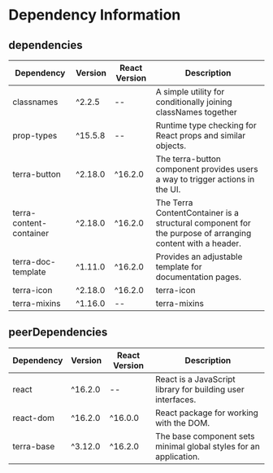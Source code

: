 # Dependency Information

## dependencies
| Dependency | Version | React Version | Description |
|-|-|-|-|
| classnames | ^2.2.5 | -- | A simple utility for conditionally joining classNames together |
| prop-types | ^15.5.8 | -- | Runtime type checking for React props and similar objects. |
| terra-button | ^2.18.0 | ^16.2.0 | The terra-button component provides users a way to trigger actions in the UI. |
| terra-content-container | ^2.18.0 | ^16.2.0 | The Terra ContentContainer is a structural component for the purpose of arranging content with a header. |
| terra-doc-template | ^1.11.0 | ^16.2.0 | Provides an adjustable template for documentation pages. |
| terra-icon | ^2.18.0 | ^16.2.0 | terra-icon |
| terra-mixins | ^1.16.0 | -- | terra-mixins |

## peerDependencies
| Dependency | Version | React Version | Description |
|-|-|-|-|
| react | ^16.2.0 | -- | React is a JavaScript library for building user interfaces. |
| react-dom | ^16.2.0 | ^16.0.0 | React package for working with the DOM. |
| terra-base | ^3.12.0 | ^16.2.0 | The base component sets minimal global styles for an application. |
